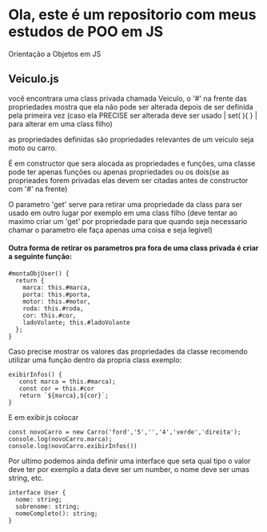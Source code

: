 <h1>Ola, este é um repositorio com meus estudos de POO em JS</h1>
Orientação a Objetos em JS

<h2>Veiculo.js</h2>
você encontrara uma class privada chamada Veiculo, o '#' na frente das propriedades mostra que ela não pode ser alterada depois de ser definida pela primeira vez (caso ela PRECISE ser alterada deve ser usado | set( ){ } | para alterar em uma class filho)
<p></p>
<p></p>
as propriedades definidas são propriedades relevantes de um veiculo seja moto ou carro.
<p></p>
<p></p>
É em constructor que sera alocada as propriedades e funções, uma classe pode ter apenas funções ou apenas propriedades ou os dois(se as proprieades forem privadas elas devem ser citadas antes de constructor com '#' na frente)
<p></p>
<p></p>
O parametro 'get' serve para retirar uma propriedade da class para ser usado em outro lugar por exemplo em uma class filho (deve tentar ao maximo criar um 'get' por propriedade para que quando seja necessario chamar o parametro ele faça apenas uma coisa e seja legivel)
<p></p>
<p></p>
<h4>Outra forma de retirar os parametros pra fora de uma class privada é criar a seguinte função:</h4>
<p></p>

```
#montaObjUser() {
  return {
    marca: this.#marca,
    porta: this.#porta,
    motor: this.#motor,
    roda: this.#roda,
    cor: this.#cor,
    ladoVolante; this.#ladoVolante
  };
}
```

Caso precise mostrar os valores das propriedades da classe recomendo utilizar uma função dentro da propria class exemplo:

```
exibirInfos() {
   const marca = this.#marca);
   const cor = this.#cor
   return `${marca},${cor}`;
}
```
E em exibir.js colocar

```
const novoCarro = new Carro('ford','5','','4','verde','direita');
console.log(novoCarro.marca);
console.log(novoCarro.exibirInfos())
```

Por ultimo podemos ainda definir uma interface que seta qual tipo o valor deve ter por exemplo a data deve ser um number, o nome deve ser umas string, etc.

```
interface User {
  nome: string;
  sobrenome: string;
  nomeCompleto(): string;
}
```
